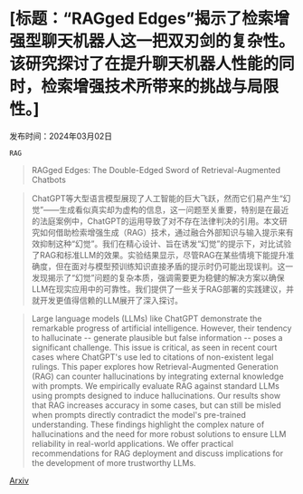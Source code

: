# [标题：“RAGged Edges”揭示了检索增强型聊天机器人这一把双刃剑的复杂性。该研究探讨了在提升聊天机器人性能的同时，检索增强技术所带来的挑战与局限性。]

发布时间：2024年03月02日

`RAG`

> RAGged Edges: The Double-Edged Sword of Retrieval-Augmented Chatbots

> ChatGPT等大型语言模型展现了人工智能的巨大飞跃，然而它们易产生“幻觉”——生成看似真实却为虚构的信息，这一问题至关重要，特别是在最近的法庭案例中，ChatGPT的运用导致了对不存在法律判决的引用。本文研究如何借助检索增强生成（RAG）技术，通过融合外部知识与输入提示来有效抑制这种“幻觉”。我们在精心设计、旨在诱发“幻觉”的提示下，对比试验了RAG和标准LLM的效果。实验结果显示，尽管RAG在某些情境下能提升准确度，但在面对与模型预训练知识直接矛盾的提示时仍可能出现误判。这一发现揭示了“幻觉”问题的复杂本质，强调需要更为稳健的解决方案以确保LLM在现实应用中的可靠性。我们提供了一些关于RAG部署的实践建议，并就开发更值得信赖的LLM展开了深入探讨。

> Large language models (LLMs) like ChatGPT demonstrate the remarkable progress of artificial intelligence. However, their tendency to hallucinate -- generate plausible but false information -- poses a significant challenge. This issue is critical, as seen in recent court cases where ChatGPT's use led to citations of non-existent legal rulings. This paper explores how Retrieval-Augmented Generation (RAG) can counter hallucinations by integrating external knowledge with prompts. We empirically evaluate RAG against standard LLMs using prompts designed to induce hallucinations. Our results show that RAG increases accuracy in some cases, but can still be misled when prompts directly contradict the model's pre-trained understanding. These findings highlight the complex nature of hallucinations and the need for more robust solutions to ensure LLM reliability in real-world applications. We offer practical recommendations for RAG deployment and discuss implications for the development of more trustworthy LLMs.

[Arxiv](https://arxiv.org/abs/2403.01193)